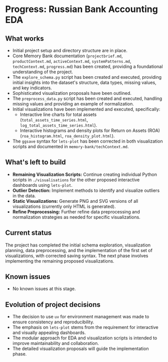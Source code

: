 # Progress: Russian Bank Accounting EDA

## What works
- Initial project setup and directory structure are in place.
- Core Memory Bank documentation (`projectbrief.md`, `productContext.md`, `activeContext.md`, `systemPatterns.md`, `techContext.md`, `progress.md`) has been created, providing a foundational understanding of the project.
- The `explore_schema.py` script has been created and executed, providing initial insights into the dataset's structure, data types, missing values, and key indicators.
- Sophisticated visualization proposals have been outlined.
- The `preprocess_data.py` script has been created and executed, handling missing values and providing an example of normalization.
- Initial visualizations have been implemented and executed, specifically:
    - Interactive line charts for total assets (`total_assets_time_series.html`, `log_total_assets_time_series.html`).
    - Interactive histograms and density plots for Return on Assets (ROA) (`roa_histogram.html`, `roa_density_plot.html`).
- The `ggsave` syntax for `lets-plot` has been corrected in both visualization scripts and documented in `memory-bank/techContext.md`.

## What's left to build
- **Remaining Visualization Scripts:** Continue creating individual Python scripts in `./visualisations` for the other proposed interactive dashboards using `lets-plot`.
- **Outlier Detection:** Implement methods to identify and visualize outliers in the data.
- **Static Visualizations:** Generate PNG and SVG versions of all visualizations (currently only HTML is generated).
- **Refine Preprocessing:** Further refine data preprocessing and normalization strategies as needed for specific visualizations.

## Current status
The project has completed the initial schema exploration, visualization planning, data preprocessing, and the implementation of the first set of visualizations, with corrected saving syntax. The next phase involves implementing the remaining proposed visualizations.

## Known issues
- No known issues at this stage.

## Evolution of project decisions
- The decision to use `uv` for environment management was made to ensure consistency and reproducibility.
- The emphasis on `lets-plot` stems from the requirement for interactive and visually appealing dashboards.
- The modular approach for EDA and visualization scripts is intended to improve maintainability and collaboration.
- The detailed visualization proposals will guide the implementation phase.
